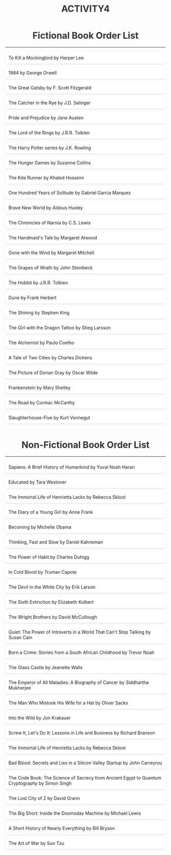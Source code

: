# ACTIVITY4

<html>
<head>
	<title>Fictional and Non-Fictional Book Order List</title>
	<style>
	    
		body {
			background-color: #f7f7f7;
			font-family: Arial, sans-serif;
		}

		h1 {
			text-align: center;
			color: #333333;
			margin-top: 50px;
		}

		ol {
			max-width: 600px;
			margin: 0 auto;
			padding: 0;
			list-style-type: none;
		}

		li {
			margin-bottom: 10px;
			padding: 10px;
			background-color: #ffffff;
			box-shadow: 0 2px 4px rgba(0, 0, 0, 0.1);
			border-radius: 5px;
		}

		li:hover {
			background-color: #ebebeb;
		}
		
</style>
</head>
<body>
	<h1>Fictional Book Order List</h1>
	<hr>
	<ol>
		<li>To Kill a Mockingbird by Harper Lee</li>
		<li>1984 by George Orwell</li>

<li>The Great Gatsby by F. Scott Fitzgerald</li>

<li>The Catcher in the Rye by J.D. Salinger</li>

<li>Pride and Prejudice by Jane Austen</li>

<li>The Lord of the Rings by J.R.R. Tolkien</li>

<li>The Harry Potter series by J.K. Rowling</li>

<li>The Hunger Games by Suzanne Collins</li>

<li>The Kite Runner by Khaled Hosseini</li>

<li>One Hundred Years of Solitude by Gabriel Garcia Marquez</li>

<li>Brave New World by Aldous Huxley</li>

<li>The Chronicles of Narnia by C.S. Lewis</li>

<li>The Handmaid's Tale by Margaret Atwood</li>

<li>Gone with the Wind by Margaret Mitchell</li>

<li>The Grapes of Wrath by John Steinbeck</li>

<li>The Hobbit by J.R.R. Tolkien</li>

<li>Dune by Frank Herbert</li>

<li>The Shining by Stephen King</li>

<li>The Girl with the Dragon Tattoo by Stieg Larsson</li>

<li>The Alchemist by Paulo Coelho</li>

<li>A Tale of Two Cities by Charles Dickens</li>

<li>The Picture of Dorian Gray by Oscar Wilde</li>

<li>Frankenstein by Mary Shelley</li>

<li>The Road by Cormac McCarthy</li>

<li>Slaughterhouse-Five by Kurt Vonnegut</li>


</ol>
</body>
</html>

</head>
<body>
	<h1>Non-Fictional Book Order List</h1>
	<hr>
	<ol>
		
<li>Sapiens: A Brief History of Humankind by Yuval Noah Harari</li>

<li>Educated by Tara Westover</li>

<li>The Immortal Life of Henrietta Lacks by Rebecca Skloot</li>

<li>The Diary of a Young Girl by Anne Frank</li>

<li>Becoming by Michelle Obama</li>

<li>Thinking, Fast and Slow by Daniel Kahneman</li>

<li>The Power of Habit by Charles Duhigg</li>

<li>In Cold Blood by Truman Capote</li>

<li>The Devil in the White City by Erik Larson</li>

<li>The Sixth Extinction by Elizabeth Kolbert</li>

<li>The Wright Brothers by David McCullough</li>

<li>Quiet: The Power of Introverts in a World That Can't Stop Talking by Susan Cain</li>

<li>Born a Crime: Stories from a South African Childhood by Trevor Noah</li>

<li>The Glass Castle by Jeanette Walls</li>

<li>The Emperor of All Maladies: A Biography of Cancer by Siddhartha Mukherjee</li>

<li>The Man Who Mistook His Wife for a Hat by Oliver Sacks</li>

<li>Into the Wild by Jon Krakauer</li>

<li>Screw It, Let's Do It: Lessons in Life and Business by Richard Branson</li>

<li>The Immortal Life of Henrietta Lacks by Rebecca Skloot</li>

<li>Bad Blood: Secrets and Lies in a Silicon Valley Startup by John Carreyrou</li>

<li>The Code Book: The Science of Secrecy from Ancient Egypt to Quantum Cryptography by Simon Singh</li>

<li>The Lost City of Z by David Grann</li>

<li>The Big Short: Inside the Doomsday Machine by Michael Lewis</li>

<li>A Short History of Nearly Everything by Bill Bryson</li>

<li>The Art of War by Sun Tzu</li>

